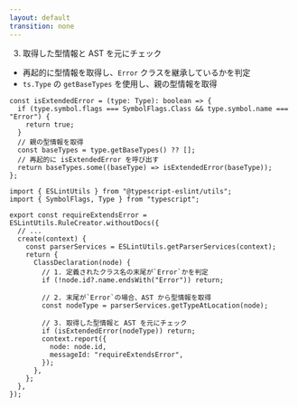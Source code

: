 ```yaml
---
layout: default
transition: none
---
```


<style scoped>
.slidev-vclick-hidden {
  display: none;
}
.small-code {
  .slidev-code {
    font-size: 0.7rem !important;
  }
}
</style>

<div class="_bullet" v-click.hide="3">

3. 取得した型情報と AST を元にチェック

- 再起的に型情報を取得し、`Error` クラスを継承しているかを判定
- `ts.Type` の `getBaseTypes` を使用し、親の型情報を取得

```ts{*|5-6|5-9}
const isExtendedError = (type: Type): boolean => {
  if (type.symbol.flags === SymbolFlags.Class && type.symbol.name === "Error") {
    return true;
  }
  // 親の型情報を取得
  const baseTypes = type.getBaseTypes() ?? [];
  // 再起的に isExtendedError を呼び出す
  return baseTypes.some((baseType) => isExtendedError(baseType));
};
```

</div>

<div v-click="3" class="_bullet small-code">

```ts{*}
import { ESLintUtils } from "@typescript-eslint/utils";
import { SymbolFlags, Type } from "typescript";

export const requireExtendsError = ESLintUtils.RuleCreator.withoutDocs({
  // ...
  create(context) {
    const parserServices = ESLintUtils.getParserServices(context);
    return {
      ClassDeclaration(node) {
        // 1. 定義されたクラス名の末尾が`Error`かを判定
        if (!node.id?.name.endsWith("Error")) return;

        // 2. 末尾が`Error`の場合、AST から型情報を取得
        const nodeType = parserServices.getTypeAtLocation(node);

        // 3. 取得した型情報と AST を元にチェック
        if (isExtendedError(nodeType)) return;
        context.report({
          node: node.id,
          messageId: "requireExtendsError",
        });
      },
    };
  },
});
```

</div>

<!-- 
具体的なコードは、このようになります。
今回は`isExtendedError`という名前の関数を定義し、`Error`を継承している場合は true を返すようにしています。  
この関数では、`Type`,つまり型情報を引数にとり、その情報を見て、`Error`を継承しているかを判定し、継承している場合は、true を返すようにしています。

[click] また、`typescript`の`getBaseTypes`関数を使用して、親の型情報を取得し、  
[click] 再起的に`isExtendedError`関数を呼び出すことで、間接的に`Error`クラスを継承している場合にも対応できるようにしています。

ここまで実装できればあとは簡単で、この関数を実行し、Error を継承していない場合は、規約違反とみなすように実装します。  

[click] 全体的なコードはこちらのようになります  
上から順番に、AST を元に定義されたクラス名の末尾が`Error`かを判定し、末尾が`Error`の場合、AST から型情報を取得します。  
そして、取得した型情報と AST を元にチェックするといった感じになります。

以上が、型情報を使用したカスタムリントルールの実装内容になります。
-->